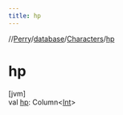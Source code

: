 ```yaml
---
title: hp
---
```

//[Perry](../../../index.html)/[database](../index.html)/[Characters](index.html)/[hp](hp.html)



# hp



[jvm]\
val [hp](hp.html): Column&lt;[Int](https://kotlinlang.org/api/latest/jvm/stdlib/kotlin/-int/index.html)&gt;




